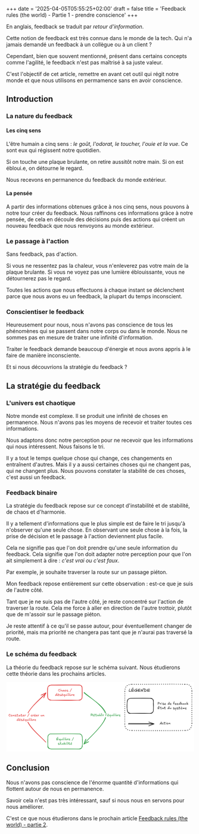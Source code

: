 +++
date = '2025-04-05T05:55:25+02:00'
draft = false
title = 'Feedback rules (the world) - Partie 1 - prendre conscience'
+++

En anglais, feedback se traduit par *retour d'information*.

Cette notion de feedback est très connue dans le monde de la tech. Qui n'a jamais demandé un feedback à un collègue ou à un client ? 

Cependant, bien que souvent mentionné, présent dans certains concepts comme l'agilité, le feedback n'est pas maîtrisé à sa juste valeur.

C'est l'objectif de cet article, remettre en avant cet outil qui régit notre monde et que nous utilisons en permamence sans en avoir conscience.

## Introduction

### La nature du feedback

#### Les cinq sens

L'être humain a cinq sens : *le goût, l'odorat, le toucher, l'ouie et la vue*. Ce sont eux qui régissent notre quotidien.

Si on touche une plaque brulante, on retire aussitôt notre main.
Si on est ébloui.e, on détourne le regard.

Nous recevons en permanence du feedback du monde extérieur.

#### La pensée

A partir des informations obtenues grâce à nos cinq sens, nous pouvons à notre tour créer du feedback. Nous raffinons ces informations grâce à notre pensée, de cela en découle des décisions puis des actions qui créent un nouveau feedback que nous renvoyons au monde extérieur.

### Le passage à l'action

Sans feedback, pas d'action.

Si vous ne ressentez pas la chaleur, vous n'enleverez pas votre main de la plaque brulante.
Si vous ne voyez pas une lumière éblouissante, vous ne détournerez pas le regard.

Toutes les actions que nous effectuons à chaque instant se déclenchent parce que nous avons eu un feedback, la plupart du temps inconscient.

### Conscientiser le feedback

Heureusement pour nous, nous n'avons pas conscience de tous les phénomènes qui se passent dans notre corps ou dans le monde. Nous ne sommes pas en mesure de traiter une infinité d'information.

Traiter le feedback demande beaucoup d'énergie et nous avons appris à le faire de manière inconsciente.

Et si nous découvrions la stratégie du feedback ? 

## La stratégie du feedback

### L'univers est chaotique

Notre monde est complexe. Il se produit une infinité de choses en permanence. Nous n'avons pas les moyens de recevoir et traiter toutes ces informations.

Nous adaptons donc notre perception pour ne recevoir que les informations qui nous intéressent. Nous faisons le tri.

Il y a tout le temps quelque chose qui change, ces changements en entraînent d'autres. Mais il y a aussi certaines choses qui ne changent pas, qui ne changent plus. Nous pouvons constater la stabilité de ces choses, c'est aussi un feedback.

### Feedback binaire

La stratégie du feedback repose sur ce concept d'instabilité et de stabilité, de chaos et d'harmonie.

Il y a tellement d'informations que le plus simple est de faire le tri jusqu'à n'observer qu'une seule chose. En observant une seule chose à la fois, la prise de décision et le passage à l'action deviennent plus facile.

Cela ne signifie pas que l'on doit prendre qu'une seule information du feedback. Cela signifie que l'on doit adapter notre perception pour que l'on ait simplement à dire : *c'est vrai ou c'est faux*.

Par exemple, je souhaite traverser la route sur un passage piéton.

Mon feedback repose entièrement sur cette observation : est-ce que je suis de l'autre côté.

Tant que je ne suis pas de l'autre côté, je reste concentré sur l'action de traverser la route. Cela me force à aller en direction de l'autre trottoir, plutôt que de m'assoir sur le passage piéton.

Je reste attentif à ce qu'il se passe autour, pour éventuellement changer de priorité, mais ma priorité ne changera pas tant que je n'aurai pas traversé la route.

### Le schéma du feedback

La théorie du feedback repose sur le schéma suivant. Nous étudierons cette théorie dans les prochains articles.

![Théorie du feedback - action constater déséquilibre qui donne etat déséquilibre puis action équilibrer qui donne état équilibré ](theoriedufeedback.png)

## Conclusion
Nous n'avons pas conscience de l'énorme quantité d'informations qui flottent autour de nous en permanence. 

Savoir cela n'est pas très intéressant, sauf si nous nous en servons pour nous améliorer.

C'est ce que nous étudierons dans le prochain article
[Feedback rules (the world) - partie 2](../feedback_rules_the_world_part_2).
